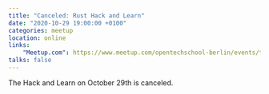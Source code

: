 ```yaml
---
title: "Canceled: Rust Hack and Learn"
date: "2020-10-29 19:00:00 +0100"
categories: meetup
location: online
links:
    "Meetup.com": https://www.meetup.com/opentechschool-berlin/events/txcprrybcnbmc/
talks: false
---
```


The Hack and Learn on October 29th is canceled.
